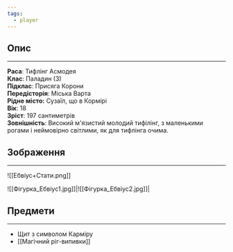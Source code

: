 ```yaml
---
tags:
  - player
---
```

## Опис
---
**Раса**: Тифлінг Асмодея  
**Клас**: Паладин (3)  
**Підклас**: Присяга Корони  
**Передісторія**: Міська Варта  
**Рідне місто:** Сузаїл, що в Кормірі  
**Вік**: 18  
**Зріст**: 197 сантиметрів  
**Зовнішність**: Високий м'язистий молодий тифілінг, з маленькими рогами і неймовірно світлими, як для тифлінга очима.  

## Зображення
---
![[Ебвіус+Стати.png]]

![[Фігурка_Ебвіус1.jpg]]|![[Фігурка_Ебвіус2.jpg]]|

## Предмети
---
- Щит з символом Карміру  
- [[Магічний ріг-випивки]]